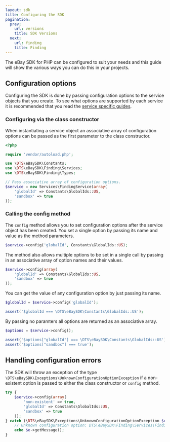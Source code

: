 ```yaml
---
layout: sdk
title: Configuring the SDK
pagination:
  prev:
    url: versions
    title: SDK Versions
  next:
    url: finding
    title: Finding
---
```

The eBay SDK for PHP can be configured to suit your needs and this guide will show the various ways you can do this in your projects.

## Configuration options

Configuring the SDK is done by passing configuration options to the service objects that you create. To see what options are supported by each service it is recommended that you read the [service specific guides](/sdk/guides/index.html#service-guides).

### Configuring via the class constructor

When instantiating a service object an associative array of configuration options can be passed as the first parameter to the class constructor.

```php
<?php

require 'vendor/autoload.php';

use \DTS\eBaySDK\Constants;
use \DTS\eBaySDK\Finding\Services;
use \DTS\eBaySDK\Finding\Types;

// Pass associative array of configuration options.
$service = new Services\FindingService(array(
    'globalId' => Constants\GlobalIds::US,
    'sandbox' => true
));
```

### Calling the config method

The `config` method allows you to set configuration options after the service object has been created. You set a single option by passing its name and value as the method parameters.

```php
$service->config('globalId', Constants\GlobalIds::US);
```

The method also allows multiple options to be set in a single call by passing in an associative array of option names and their values.

```php
$service->config(array(
    'globalId' => Constants\GlobalIds::US,
    'sandbox' => true
));
```

You can get the value of any configuration option by just passing its name.

```php
$globalId = $service->config('globalId');

assert('$globalId === \DTS\eBaySDK\Constants\GlobalIds::US');
```

By passing no paramters all options are returned as an associative array.

```php
$options = $service->config();

assert('$options["globalId"] === \DTS\eBaySDK\Constants\GlobalIds::US');
assert('$options["sandbox"] === true');
```

## Handling configuration errors

The SDK will throw an exception of the type `\DTS\eBaySDK\Exceptions\UnknownConfigurationOptionException` if a non-existent option is passed to either the class constructor or `config` method.

```php
try {
    $service->config(array(
        'non-existent' => true,
        'globalId' => Constants\GlobalIds::US,
        'sandbox' => true
    ));
} catch (\DTS\eBaySDK\Exceptions\UnknownConfigurationOptionException $e) {
    // Unknown configuration option: DTS\eBaySDK\Finding\Services\FindingService::non-existent
    echo $e->getMessage();
}
```
